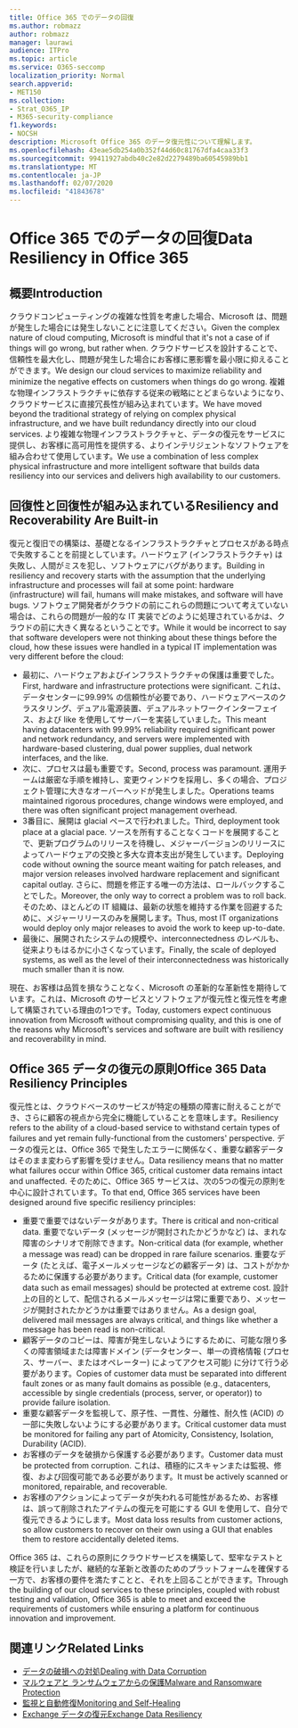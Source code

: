 ```yaml
---
title: Office 365 でのデータの回復
ms.author: robmazz
author: robmazz
manager: laurawi
audience: ITPro
ms.topic: article
ms.service: O365-seccomp
localization_priority: Normal
search.appverid:
- MET150
ms.collection:
- Strat_O365_IP
- M365-security-compliance
f1.keywords:
- NOCSH
description: Microsoft Office 365 のデータ復元性について理解します。
ms.openlocfilehash: 43eae5db254a0b352f44d60c81767dfa4caa33f3
ms.sourcegitcommit: 99411927abdb40c2e82d2279489ba60545989bb1
ms.translationtype: MT
ms.contentlocale: ja-JP
ms.lasthandoff: 02/07/2020
ms.locfileid: "41843678"
---
```

# <a name="data-resiliency-in-office-365"></a><span data-ttu-id="5a103-103">Office 365 でのデータの回復</span><span class="sxs-lookup"><span data-stu-id="5a103-103">Data Resiliency in Office 365</span></span>

## <a name="introduction"></a><span data-ttu-id="5a103-104">概要</span><span class="sxs-lookup"><span data-stu-id="5a103-104">Introduction</span></span>

<span data-ttu-id="5a103-105">クラウドコンピューティングの複雑な性質を考慮した場合、Microsoft は、問題が発生した場合には発生しないことに注意してください。</span><span class="sxs-lookup"><span data-stu-id="5a103-105">Given the complex nature of cloud computing, Microsoft is mindful that it's not a case of if things will go wrong, but rather when.</span></span> <span data-ttu-id="5a103-106">クラウドサービスを設計することで、信頼性を最大化し、問題が発生した場合にお客様に悪影響を最小限に抑えることができます。</span><span class="sxs-lookup"><span data-stu-id="5a103-106">We design our cloud services to maximize reliability and minimize the negative effects on customers when things do go wrong.</span></span> <span data-ttu-id="5a103-107">複雑な物理インフラストラクチャに依存する従来の戦略にとどまらないようになり、クラウドサービスに直接冗長性が組み込まれています。</span><span class="sxs-lookup"><span data-stu-id="5a103-107">We have moved beyond the traditional strategy of relying on complex physical infrastructure, and we have built redundancy directly into our cloud services.</span></span> <span data-ttu-id="5a103-108">より複雑な物理インフラストラクチャと、データの復元をサービスに提供し、お客様に高可用性を提供する、よりインテリジェントなソフトウェアを組み合わせて使用しています。</span><span class="sxs-lookup"><span data-stu-id="5a103-108">We use a combination of less complex physical infrastructure and more intelligent software that builds data resiliency into our services and delivers high availability to our customers.</span></span> 

## <a name="resiliency-and-recoverability-are-built-in"></a><span data-ttu-id="5a103-109">回復性と回復性が組み込まれている</span><span class="sxs-lookup"><span data-stu-id="5a103-109">Resiliency and Recoverability Are Built-in</span></span> 

<span data-ttu-id="5a103-110">復元と復旧での構築は、基礎となるインフラストラクチャとプロセスがある時点で失敗することを前提としています。ハードウェア (インフラストラクチャ) は失敗し、人間がミスを犯し、ソフトウェアにバグがあります。</span><span class="sxs-lookup"><span data-stu-id="5a103-110">Building in resiliency and recovery starts with the assumption that the underlying infrastructure and processes will fail at some point: hardware (infrastructure) will fail, humans will make mistakes, and software will have bugs.</span></span> <span data-ttu-id="5a103-111">ソフトウェア開発者がクラウドの前にこれらの問題について考えていない場合は、これらの問題が一般的な IT 実装でどのように処理されているかは、クラウドの前に大きく異なるということです。</span><span class="sxs-lookup"><span data-stu-id="5a103-111">While it would be incorrect to say that software developers were not thinking about these things before the cloud, how these issues were handled in a typical IT implementation was very different before the cloud:</span></span>

- <span data-ttu-id="5a103-112">最初に、ハードウェアおよびインフラストラクチャの保護は重要でした。</span><span class="sxs-lookup"><span data-stu-id="5a103-112">First, hardware and infrastructure protections were significant.</span></span> <span data-ttu-id="5a103-113">これは、データセンターに99.99% の信頼性が必要であり、ハードウェアベースのクラスタリング、デュアル電源装置、デュアルネットワークインターフェイス、および like を使用してサーバーを実装していました。</span><span class="sxs-lookup"><span data-stu-id="5a103-113">This meant having datacenters with 99.99% reliability required significant power and network redundancy, and servers were implemented with hardware-based clustering, dual power supplies, dual network interfaces, and the like.</span></span> 
- <span data-ttu-id="5a103-114">次に、プロセスは最も重要です。</span><span class="sxs-lookup"><span data-stu-id="5a103-114">Second, process was paramount.</span></span> <span data-ttu-id="5a103-115">運用チームは厳密な手順を維持し、変更ウィンドウを採用し、多くの場合、プロジェクト管理に大きなオーバーヘッドが発生しました。</span><span class="sxs-lookup"><span data-stu-id="5a103-115">Operations teams maintained rigorous procedures, change windows were employed, and there was often significant project management overhead.</span></span> 
- <span data-ttu-id="5a103-116">3番目に、展開は glacial ペースで行われました。</span><span class="sxs-lookup"><span data-stu-id="5a103-116">Third, deployment took place at a glacial pace.</span></span> <span data-ttu-id="5a103-117">ソースを所有することなくコードを展開することで、更新プログラムのリリースを待機し、メジャーバージョンのリリースによってハードウェアの交換と多大な資本支出が発生しています。</span><span class="sxs-lookup"><span data-stu-id="5a103-117">Deploying code without owning the source meant waiting for patch releases, and major version releases involved hardware replacement and significant capital outlay.</span></span> <span data-ttu-id="5a103-118">さらに、問題を修正する唯一の方法は、ロールバックすることでした。</span><span class="sxs-lookup"><span data-stu-id="5a103-118">Moreover, the only way to correct a problem was to roll back.</span></span> <span data-ttu-id="5a103-119">そのため、ほとんどの IT 組織は、最新の状態を維持する作業を回避するために、メジャーリリースのみを展開します。</span><span class="sxs-lookup"><span data-stu-id="5a103-119">Thus, most IT organizations would deploy only major releases to avoid the work to keep up-to-date.</span></span> 
- <span data-ttu-id="5a103-120">最後に、展開されたシステムの規模や、interconnectedness のレベルも、従来よりもはるかに小さくなっています。</span><span class="sxs-lookup"><span data-stu-id="5a103-120">Finally, the scale of deployed systems, as well as the level of their interconnectedness was historically much smaller than it is now.</span></span> 

<span data-ttu-id="5a103-121">現在、お客様は品質を損なうことなく、Microsoft の革新的な革新性を期待しています。これは、Microsoft のサービスとソフトウェアが復元性と復元性を考慮して構築されている理由の1つです。</span><span class="sxs-lookup"><span data-stu-id="5a103-121">Today, customers expect continuous innovation from Microsoft without compromising quality, and this is one of the reasons why Microsoft's services and software are built with resiliency and recoverability in mind.</span></span> 

## <a name="office-365-data-resiliency-principles"></a><span data-ttu-id="5a103-122">Office 365 データの復元の原則</span><span class="sxs-lookup"><span data-stu-id="5a103-122">Office 365 Data Resiliency Principles</span></span>

<span data-ttu-id="5a103-123">復元性とは、クラウドベースのサービスが特定の種類の障害に耐えることができ、さらに顧客の視点から完全に機能していることを意味します。</span><span class="sxs-lookup"><span data-stu-id="5a103-123">Resiliency refers to the ability of a cloud-based service to withstand certain types of failures and yet remain fully-functional from the customers' perspective.</span></span> <span data-ttu-id="5a103-124">データの復元とは、Office 365 で発生したエラーに関係なく、重要な顧客データはそのまま変わらず影響を受けません。</span><span class="sxs-lookup"><span data-stu-id="5a103-124">Data resiliency means that no matter what failures occur within Office 365, critical customer data remains intact and unaffected.</span></span> <span data-ttu-id="5a103-125">そのために、Office 365 サービスは、次の5つの復元の原則を中心に設計されています。</span><span class="sxs-lookup"><span data-stu-id="5a103-125">To that end, Office 365 services have been designed around five specific resiliency principles:</span></span>

- <span data-ttu-id="5a103-126">重要で重要ではないデータがあります。</span><span class="sxs-lookup"><span data-stu-id="5a103-126">There is critical and non-critical data.</span></span> <span data-ttu-id="5a103-127">重要でないデータ (メッセージが開封されたかどうかなど) は、まれな障害のシナリオで削除できます。</span><span class="sxs-lookup"><span data-stu-id="5a103-127">Non-critical data (for example, whether a message was read) can be dropped in rare failure scenarios.</span></span> <span data-ttu-id="5a103-128">重要なデータ (たとえば、電子メールメッセージなどの顧客データ) は、コストがかかるために保護する必要があります。</span><span class="sxs-lookup"><span data-stu-id="5a103-128">Critical data (for example, customer data such as email messages) should be protected at extreme cost.</span></span> <span data-ttu-id="5a103-129">設計上の目的として、配信されるメールメッセージは常に重要であり、メッセージが開封されたかどうかは重要ではありません。</span><span class="sxs-lookup"><span data-stu-id="5a103-129">As a design goal, delivered mail messages are always critical, and things like whether a message has been read is non-critical.</span></span> 
- <span data-ttu-id="5a103-130">顧客データのコピーは、障害が発生しないようにするために、可能な限り多くの障害領域または障害ドメイン (データセンター、単一の資格情報 (プロセス、サーバー、またはオペレーター) によってアクセス可能) に分けて行う必要があります。</span><span class="sxs-lookup"><span data-stu-id="5a103-130">Copies of customer data must be separated into different fault zones or as many fault domains as possible (e.g., datacenters, accessible by single credentials (process, server, or operator)) to provide failure isolation.</span></span> 
- <span data-ttu-id="5a103-131">重要な顧客データを監視して、原子性、一貫性、分離性、耐久性 (ACID) の一部に失敗しないようにする必要があります。</span><span class="sxs-lookup"><span data-stu-id="5a103-131">Critical customer data must be monitored for failing any part of Atomicity, Consistency, Isolation, Durability (ACID).</span></span> 
- <span data-ttu-id="5a103-132">お客様のデータを破損から保護する必要があります。</span><span class="sxs-lookup"><span data-stu-id="5a103-132">Customer data must be protected from corruption.</span></span> <span data-ttu-id="5a103-133">これは、積極的にスキャンまたは監視、修復、および回復可能である必要があります。</span><span class="sxs-lookup"><span data-stu-id="5a103-133">It must be actively scanned or monitored, repairable, and recoverable.</span></span> 
- <span data-ttu-id="5a103-134">お客様のアクションによってデータが失われる可能性があるため、お客様は、誤って削除されたアイテムの復元を可能にする GUI を使用して、自分で復元できるようにします。</span><span class="sxs-lookup"><span data-stu-id="5a103-134">Most data loss results from customer actions, so allow customers to recover on their own using a GUI that enables them to restore accidentally deleted items.</span></span> 
 
<span data-ttu-id="5a103-135">Office 365 は、これらの原則にクラウドサービスを構築して、堅牢なテストと検証を行いましたが、継続的な革新と改善のためのプラットフォームを確保する一方で、お客様の要件を満たすことと、それを上回ることができます。</span><span class="sxs-lookup"><span data-stu-id="5a103-135">Through the building of our cloud services to these principles, coupled with robust testing and validation, Office 365 is able to meet and exceed the requirements of customers while ensuring a platform for continuous innovation and improvement.</span></span> 

## <a name="related-links"></a><span data-ttu-id="5a103-136">関連リンク</span><span class="sxs-lookup"><span data-stu-id="5a103-136">Related Links</span></span>

- [<span data-ttu-id="5a103-137">データの破損への対処</span><span class="sxs-lookup"><span data-stu-id="5a103-137">Dealing with Data Corruption</span></span>](office-365-dealing-with-data-corruption.md)
- [<span data-ttu-id="5a103-138">マルウェアと ランサムウェアからの保護</span><span class="sxs-lookup"><span data-stu-id="5a103-138">Malware and Ransomware Protection</span></span>](office-365-malware-and-ransomware-protection.md)
- [<span data-ttu-id="5a103-139">監視と自動修復</span><span class="sxs-lookup"><span data-stu-id="5a103-139">Monitoring and Self-Healing</span></span>](office-365-monitoring-and-self-healing.md)
- [<span data-ttu-id="5a103-140">Exchange データの復元</span><span class="sxs-lookup"><span data-stu-id="5a103-140">Exchange Data Resiliency</span></span>](office-365-exchange-data-resiliency.md)